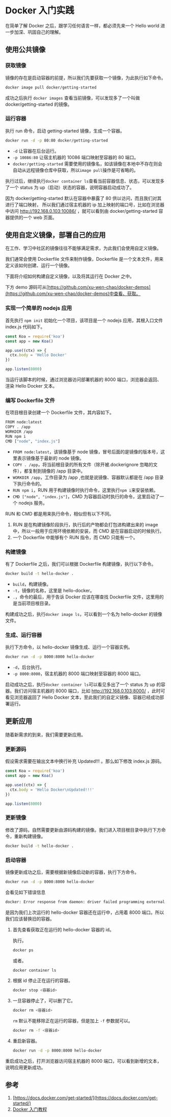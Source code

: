 # Docker 入门实践

在简单了解 Docker 之后，跟学习任何语言一样，都必须先来一个 Hello world 进一步加深、巩固自己的理解。

## 使用公共镜像

### 获取镜像

镜像的存在是启动容器的前提，所以我们先要获取一个镜像，为此执行如下命令。

```sh
docker image pull docker/getting-started
```

成功之后执行 `docker images` 查看当前镜像，可以发现多了一个叫做 docker/getting-started 的镜像。

### 运行容器

执行 run 命令，启动 getting-started 镜像，生成一个容器。

```sh
docker run -d -p 80:80 docker/getting-started
```

- `-d` 让容器在后台运行。
- `-p 10086:80` 让宿主机器的 10086 端口映射至容器的 80 端口。
- `docker/getting-started` 需要使用的镜像名，如该镜像在本地中不存在则会自动从远程镜像仓库中获取，所以`image pull`操作是可省略的。

执行过后，继续执行`docker container ls`查看当前容器信息、状态，可以发现多了一个 status 为 up（启动）状态的容器，说明容器启动成功了。

因为 docker/getting-started 默认在容器中暴露了 80 供以访问，而且我们对其进行了端口映射， 所以我们通过宿主机器的 ip 加上映射的端口号，比如在浏览器中访问 http://192.168.0.103:10086/ ，就可以看到由 docker/getting-started 容器提供的一个 web 页面。

## 使用自定义镜像，部署自己的应用

在工作、学习中社区的镜像往往不能够满足需求，为此我们会使用自定义镜像。

我们通常会使用 Dockerfile 文件来制作镜像，Dockerfile 是一个文本文件，用来定义该如何创建、运行一个镜像。

下面将介绍如何构建自定义镜像，以及将其运行在 Docker 之中。

下方 demo 源码可从[https://github.com/xu-wen-chao/docker-demos](https://github.com/xu-wen-chao/docker-demos)中查看、获取。

### 实现一个简单的 nodejs 应用

首先执行 `npm init` 初始化一个项目，该项目是一个 nodejs 应用，其根入口文件 index.js 代码如下。

```js
const Koa = require('koa')
const app = new Koa()

app.use((ctx) => {
  ctx.body = 'Hello Docker'
})

app.listen(8000)
```

当运行该脚本的时候，通过浏览器访问部署机器的 8000 端口，浏览器会返回、渲染 Hello Docker 文本。

### 编写 Dockerfile 文件

在项目根目录创建一个 Dockerfile 文件，其内容如下。

```sh
FROM node:latest
COPY . /app
WORKDIR /app
RUN npm i
CMD ["node", "index.js"]
```

- `FROM node:latest`，该镜像基于 node 镜像，冒号后面的是镜像的版本号，这里表示镜像基于最新的 node 镜像。
- `COPY . /app`，将当前根目录的所有文件（除开被.dockerignore 忽略的文件），都复制到镜像的 /app 目录中。
- `WORKDIR /app`，工作目录为 /app ,也就是说镜像、容器默认都是在 /app 目录下执行命令的。
- `RUN npm i`，RUN 用于构建镜像时执行命令，这里执行`npm i`来安装依赖。
- `CMD ["node", "index.js"]`，CMD 为容器启动时执行的命令，这里启动了一个 nodejs 服务。

RUN 和 CMD 都是用来执行命令，相似但有以下不同。

1. RUN 是在构建镜像阶段执行，执行后的产物都会打包进构建出来的 image 中，所以一般用于应用环境依赖的安装，而 CMD 是在容器启动的时候执行。
2. 一个 Dockerfile 中能够有个 RUN 指令，而 CMD 只能有一个。

### 构建镜像

有了 Dockerfile 之后，我们可以根据 Dockerfile 构建镜像，执行以下命令。

```sh
docker build -t hello-docker .
```

- `build`，构建镜像。
- `-t`，镜像的名称，这里是 hello-docker。
- `.`，命令的最后，用于告诉 Docker 应该在哪查找 Dockerfile 文件，这里用的是当前项目根目录。

构建成功之后，执行`docker image ls`，可以看到一个名为 hello-docker 的镜像文件。

### 生成、运行容器

执行下方命令，以 hello-docker 镜像生成、运行一个容器实例。

```sh
docker run -d -p 8000:8000 hello-docker
```

- `-d`，后台执行。
- `-p 8000:8000`，宿主机器的 8000 端口映射至容器的 8000 端口。

启动成功之后，执行`docker container ls`可以看见多出了一个 status 为 up 的容器。我们访问宿主机器的 8000 端口，比如 http://192.168.0.103:8000/ ，此时可看见浏览器返回了 Hello Docker 文本，至此我们的自定义镜像、容器已经成功部署运行。

## 更新应用

随着新需求的到来，我们需要更新应用。

### 更新源码

假设需求需要在输出文本中换行补充 Updated!!! 。那么如下修改 index.js 源码。

```js
const Koa = require('koa')
const app = new Koa()

app.use((ctx) => {
  ctx.body = 'Hello Docker\nUpdated!!!'
})

app.listen(8000)
```

### 更新镜像

修改了源码，自然需要更新由源码构建的镜像。我们进入项目根目录中执行下方命令，重新构建镜像。

```sh
docker build -t hello-docker .
```

### 启动容器

镜像更新成功之后，需要根据新镜像启动新的容器，执行下方命令。

```sh
docker run -d -p 8000:8000 hello-docker
```

会看见如下错误信息

```sh
docker: Error response from daemon: driver failed programming external connectivity on endpoint priceless_jepsen (fdf5a00787d29dcddbfa7bcf85b0ac5ec8ed3d5253060053c421050c1f64c101): Bind for 0.0.0.0:8000 failed: port is already allocated.
```

是因为我们上次运行的 hello-docker 容器还在运行中，占用着 8000 端口。所以我们应该替换旧的容器。

1. 首先查看获取正在运行的 hello-docker 容器的 id。

   执行。

   ```sh
   docker ps
   ```

   或者。

   ```sh
   docker container ls
   ```

2. 根据 id 停止正在运行的容器。

   ```sh
   docker stop <容器id>
   ```

3. 一旦容器停止了，可以删了它。

   ```sh
   docker rm <容器id>
   ```

   `rm` 默认不能移除正在运行的容器，但是加上 `-f` 参数就可以。

   ```sh
   docker rm -f <容器id>
   ```

4. 重启新容器。

   ```sh
   docker run -d -p 8000:8000 hello-docker
   ```

重启成功之后，打开浏览器访问宿主机器的 8000 端口，可以看到新增的文本，说明应用更新成功。

## 参考

1. [https://docs.docker.com/get-started/](https://docs.docker.com/get-started/)
2. [Docker 入门教程](http://www.ruanyifeng.com/blog/2018/02/docker-tutorial.html)
